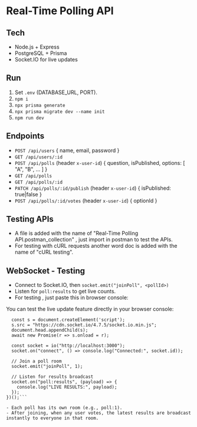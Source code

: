 # Real-Time Polling API

## Tech
- Node.js + Express
- PostgreSQL + Prisma
- Socket.IO for live updates

## Run
1. Set `.env` (DATABASE_URL, PORT).
2. `npm i`
3. `npx prisma generate`
4. `npx prisma migrate dev --name init`
5. `npm run dev`

## Endpoints
- `POST /api/users` { name, email, password }
- `GET /api/users/:id`
- `POST /api/polls` (header `x-user-id`) { question, isPublished, options: [ "A", "B", ... ] }
- `GET /api/polls`
- `GET /api/polls/:id`
- `PATCH /api/polls/:id/publish` (header `x-user-id`) { isPublished: true|false }
- `POST /api/polls/:id/votes` (header `x-user-id`) { optionId }

## Testing APIs
- A file is added with the name of "Real-Time Polling API.postman_collection" , just import in postman to test the APIs.
- For testing with cURL requests another word doc is added with the name of "cURL testing".

## WebSocket - Testing
- Connect to Socket.IO, then `socket.emit("joinPoll", <pollId>)`
- Listen for `poll:results` to get live counts.
- For testing , just paste this in browser console:

You can test the live update feature directly in your browser console:

```(async () => {
  const s = document.createElement('script');
  s.src = "https://cdn.socket.io/4.7.5/socket.io.min.js";
  document.head.appendChild(s);
  await new Promise(r => s.onload = r);

  const socket = io("http://localhost:3000");
  socket.on("connect", () => console.log("Connected:", socket.id));

  // Join a poll room
  socket.emit("joinPoll", 1);

  // Listen for results broadcast
  socket.on("poll:results", (payload) => {
    console.log("LIVE RESULTS:", payload);
  });
})();```

- Each poll has its own room (e.g., poll:1).
- After joining, when any user votes, the latest results are broadcast instantly to everyone in that room.

